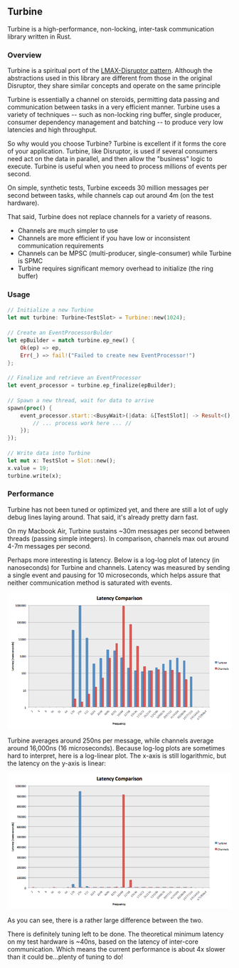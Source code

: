 ## Turbine

Turbine is a high-performance, non-locking, inter-task communication library written in Rust.

### Overview
Turbine is a spiritual port of the [LMAX-Disruptor pattern](https://github.com/LMAX-Exchange/disruptor).  Although the abstractions used in this library are different from those in the original Disruptor, they share similar concepts and operate on the same principle

Turbine is essentially a channel on steroids, permitting data passing and communication between tasks in a very efficient manner.  Turbine uses a variety of techniques -- such as non-locking ring buffer, single producer, consumer dependency management and batching -- to produce very low latencies and high throughput.

So why would you choose Turbine?  Turbine is excellent if it forms the core of your application.  Turbine, like Disruptor, is used if several consumers need act on the data in parallel, and then allow the "business" logic to execute.
Turbine is useful when you need to process millions of events per second.

On simple, synthetic tests, Turbine exceeds 30 million messages per second between tasks, while channels cap out around 4m (on the test hardware).

That said, Turbine does not replace channels for a variety of reasons.

- Channels are much simpler to use
- Channels are more efficient if you have low or inconsistent communication requirements
- Channels can be MPSC (multi-producer, single-consumer) while Turbine is SPMC
- Turbine requires significant memory overhead to initialize (the ring buffer)

### Usage

```rust
// Initialize a new Turbine
let mut turbine: Turbine<TestSlot> = Turbine::new(1024);

// Create an EventProcessorBulder
let epBuilder = match turbine.ep_new() {
    Ok(ep) => ep,
	Err(_) => fail!("Failed to create new EventProcessor!")
};

// Finalize and retrieve an EventProcessor
let event_processor = turbine.ep_finalize(epBuilder);

// Spawn a new thread, wait for data to arrive
spawn(proc() {
	event_processor.start::<BusyWait>(|data: &[TestSlot]| -> Result<(),()> {
	    // ... process work here ... //
	});
});

// Write data into Turbine
let mut x: TestSlot = Slot::new();
x.value = 19;
turbine.write(x);
```

### Performance
Turbine has not been tuned or optimized yet, and there are still a lot of ugly debug lines laying around.  That said, it's already pretty darn fast.

On my Macbook Air, Turbine sustains ~30m messages per second between threads (passing simple integers).  In comparison, channels max out around 4-7m messages per second.

Perhaps more interesting is latency.  Below is a log-log plot of latency (in nanoseconds) for Turbine and channels.  Latency was measured by sending a single event and pausing for 10 microseconds, which helps assure that neither communication method is saturated with events.

![](turbine1.png)

Turbine averages around 250ns per message, while channels average around 16,000ns (16 microseconds).  Because log-log plots are sometimes hard to interpret, here is a log-linear plot.  The x-axis is still logarithmic, but the latency on the y-axis is linear:

![](turbine2.png)

As you can see, there is a rather large difference between the two.

There is definitely tuning left to be done.  The theoretical minimum latency on my test hardware is ~40ns, based on the latency of inter-core communication.  Which means the current performance is about 4x slower than it could be...plenty of tuning to do!
